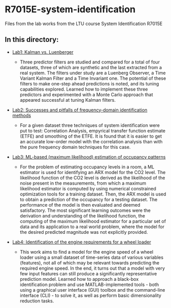 # R7015E-system-identification

Files from the lab works from the LTU course System Identification R7015E


## In this directory:

- [Lab1: Kalman vs. Luenberger][] 

   - Three predictor filters are studied and compared for a total of four datasets, three of which are synthetic and the last extracted from a real system. The filters under study are a Luenberg Observer, a Time Variant Kalman Filter and a Time Invariant one. The potential of these filters to make one-step ahead predictions is noted, and its tuning capabilities explored. Learned how to implement these three predictors and experimented with a Monte Carlo approach that appeared successful at tuning Kalman filters. 


- [Lab2: Successes and pitfalls of frequency-domain identification methods][]
  
  - For a given dataset three techniques of system identification were put to test: Correlation Analysis, empyrical transfer function estimate (ETFE) and smoothing of the ETFE. It is found that it is easier to get an accurate low-order model with the correlation analysis than with the pure frequency domain techniques for this case.


- [Lab3: ML-based (maximum likelihood) estimation of occupancy patterns][]

  - For the problem of estimating occupancy levels in a room, a ML estimator is used for identifying an ARX model for the CO2 level. The likelihood function of the CO2 level is derived as the likelihood of the noise present in the measurements, from which a maximum likelihood estimator is computed by using numerical constrained optimization tools for a training dataset. Then, the ARX model is used to obtain a prediction of the occupancy for a testing dataset. The performance of the model is then evaluated and deemed satisfactory. The most significant learning outcomes were the derivation and understanding of the likelihood function, the computing of the maximum likelihood estimator for a particular set of data and its application to a real world problem, where the model for the desired predicted magnitude was not explicitly provided.


- [Lab4: Identification of the engine requirements for a wheel loader][]
  - This work aims to find a model for the engine speed of a wheel loader using a small dataset of time-series data of various variables (features), not all of which may be relevant towards predicting the required engine speed. In the end, it turns out that a model with very few input features can still produce a significantly representative prediction model. Learned how to approach a black-box identification problem and use MATLAB-implemented tools - both using a graphical user interface (GUI) toolbox and the command-line interface (CLI) - to solve it, as well as perform basic dimensionality reduction tasks.


[Lab1: Kalman vs. Luenberger]:                                             https://github.com/pabsan-0/R7015E-system-identification/tree/main/Lab1
[Lab2: Successes and pitfalls of frequency-domain identification methods]: https://github.com/pabsan-0/R7015E-system-identification/tree/main/Lab2
[Lab3: ML-based (maximum likelihood) estimation of occupancy patterns]:    https://github.com/pabsan-0/R7015E-system-identification/tree/main/Lab3
[Lab4: Identification of the engine requirements for a wheel loader]:      https://github.com/pabsan-0/R7015E-system-identification/tree/main/Lab4
